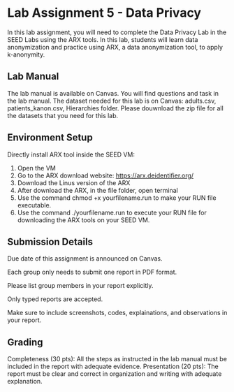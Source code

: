 # Lab Assignment 5 - Data Privacy

In this lab assignment, you will need to complete the Data Privacy Lab in the SEED Labs using the ARX tools. In this lab, students will learn data anonymization and practice using ARX, a data anonymization tool, to apply k-anonymity.

## Lab Manual

The lab manual is available on Canvas. You will find questions and task in the lab manual. 
The dataset needed for this lab is on Canvas: adults.csv, patients_kanon.csv, Hierarchies folder. Please douwnload the zip file for all the datasets that you need for this lab.

## Environment Setup

Directly install ARX tool inside the SEED VM: 
1. Open the VM 
2. Go to the ARX download website: https://arx.deidentifier.org/ 
3. Download the Linus version of the ARX 
4. After download the ARX, in the file folder, open terminal 
5. Use the command chmod +x yourfilename.run to make your RUN file executable. 
6. Use the command ./yourfilename.run to execute your RUN file for downloading the ARX tools on your SEED VM.

## Submission Details

Due date of this assignment is announced on Canvas.

Each group only needs to submit one report in PDF format.

Please list group members in your report explicitly.

Only typed reports are accepted.

Make sure to include screenshots, codes, explainations, and observations in your report.

## Grading

Completeness (30 pts): All the steps as instructed in the lab manual must be included in the report with adequate evidence.
Presentation (20 pts): The report must be clear and correct in organization and writing with adequate explanation.
